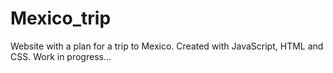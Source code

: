 # Mexico_trip

Website with a plan for a trip to Mexico. Created with JavaScript, HTML and CSS.
Work in progress...

